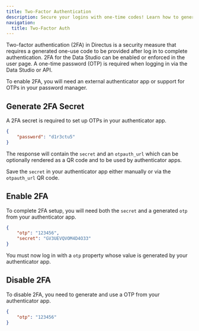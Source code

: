 ```yaml
---
title: Two-Factor Authentication
description: Secure your logins with one-time codes! Learn how to generate secrets, enable/disable 2FA.
navigation:
  title: Two-Factor Auth
---
```


Two-factor authentication (2FA) in Directus is a security measure that requires a generated one-use code to be provided after log in to complete authentication. 2FA for the Data Studio can be enabled or enforced in the user page. A one-time password (OTP) is required when logging in via the Data Studio or API.

To enable 2FA, you will need an external authenticator app or support for OTPs in your password manager.

## Generate 2FA Secret

A 2FA secret is required to set up OTPs in your authenticator app.

```json [POST /users/me/tfa/generate]
{
	"password": "d1r3ctu5"
}
```

The response will contain the `secret` and an `otpauth_url` which can be optionally rendered as a QR code and to be used by authenticator apps.

Save the `secret` in your authenticator app either manually or via the `otpauth_url` QR code.

## Enable 2FA

To complete 2FA setup, you will need both the `secret` and a generated `otp` from your authenticator app.

```json [POST /users/me/tfa/enable]
{
	"otp": "123456",
	"secret": "GV3UEVQVOM4D4O33"
}
```

You must now log in with a `otp` property whose value is generated by your authenticator app.

## Disable 2FA

To disable 2FA, you need to generate and use a OTP from your authenticator app.

```json [POST /users/me/tfa/disable]
{
	"otp": "123456"
}
```
